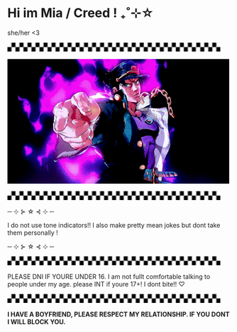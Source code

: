 # Hi im Mia / Creed ! ₊˚⊹☆
she/her <3

![Divider](https://raw.githubusercontent.com/MMenacing/MMenacing/main/divider.gif)

![JoJo](https://raw.githubusercontent.com/MMenacing/MMenacing/main/jojo.gif)

![Divider](https://raw.githubusercontent.com/MMenacing/MMenacing/main/divider.gif)

─ ⊹ ⊱ ☆ ⊰ ⊹ ─ 

I do not use tone indicators!! I also make pretty mean jokes but dont take them personally ! 

─ ⊹ ⊱ ☆ ⊰ ⊹ ─ 

![Divider](https://raw.githubusercontent.com/MMenacing/MMenacing/main/divider.gif)


PLEASE DNI IF YOURE UNDER 16.  I am not fullt comfortable talking to people under my age.
please INT if youre 17+! I dont bite!! ♡ 

![Divider](https://raw.githubusercontent.com/MMenacing/MMenacing/main/divider.gif)

**I HAVE A BOYFRIEND, PLEASE RESPECT MY RELATIONSHIP. IF YOU DONT I WILL BLOCK YOU.**